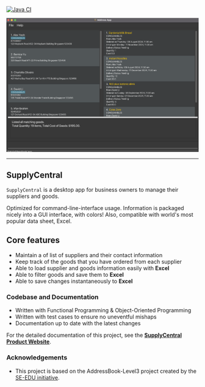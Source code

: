 [![Java CI](https://github.com/AY2425S1-CS2103-F10-1/tp/actions/workflows/gradle.yml/badge.svg)](https://github.com/AY2425S1-CS2103-F10-1/tp/actions/workflows/gradle.yml)

![Ui](docs/images/Readme-ui.png)

---

## SupplyCentral
`SupplyCentral` is a desktop app for business owners to manage their suppliers and goods.

Optimized for command-line-interface usage. Information is packaged nicely into a GUI interface, with colors! Also,
compatible with world's most popular data sheet, Excel.

## Core features
- Maintain a of list of suppliers and their contact information
- Keep track of the goods that you have ordered from each supplier
- Able to load supplier and goods information easily with **Excel**
- Able to filter goods and save them to **Excel**
- Able to save changes instantaneously to **Excel**

### Codebase and Documentation
* Written with Functional Programming & Object-Oriented Programming 
* Written with test cases to ensure no uneventful mishaps
* Documentation up to date with the latest changes 

For the detailed documentation of this project, see the **[SupplyCentral Product Website](https://ay2425s1-cs2103-f10-1.github.io/tp/)**.

### Acknowledgements
* This project is based on the AddressBook-Level3 project created by the [SE-EDU initiative](https://se-education.org).
